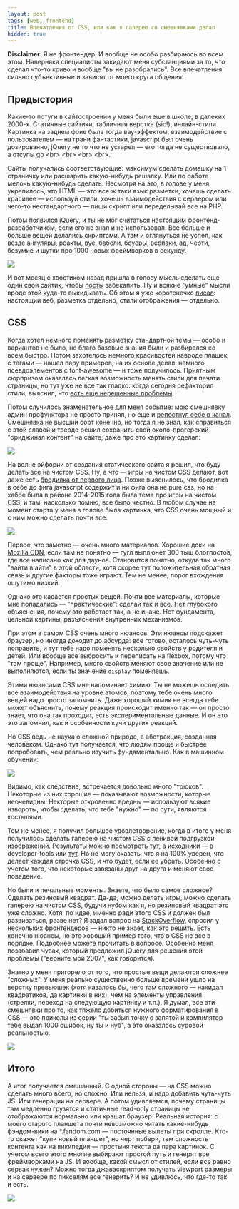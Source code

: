 ```yaml
---
layout: post
tags: [web, frontend]
title: Впечатления от CSS, или как я галерею со смешнявками делал
hidden: true
---
```

**Disclaimer**: Я не фронтендер. И вообще не особо разбираюсь во всем этом. Наверняка специалисты закидают меня субстанциями за то, что сделал что-то криво и вообще "вы не разобрались". Все впечатления сильно субъективные и зависят от моего круга общения.

## Предыстория

Какие-то потуги в сайтостроении у меня были еще в школе, в далеких 2000-х. Статичные сайтики, табличная верстка (sic!), инлайн-стили. Картинка на заднем фоне была тогда вау-эффектом, взаимодействие с пользователем — на грани фантастики, javascript был очень дозированно, jQuery не то что не устарел — его тогда не существовало, а отсупы go \<br\> \<br\> \<br\> \<br\>.

Сайты получались соответствующие: максимум сделать домашку на 1 страничку или расшарить какую-нибудь решалку. Или по работе мелочь какую-нибудь сделать. Несмотря на это, в голове у меня укрепилось, что HTML — это все ж таки язык разметки, хочешь сделать красивее — используй стили, хочешь взаимодействия с сервером или чего-то нестандартного — пиши скрипт или переделывай все на PHP.

Потом появился jQuery, и ты не мог считаться настоящим фронтенд-разработчиком, если его не знал и не использовал. Все больше и больше вещей делались скриптами. А там и оглянуться не успел, как везде ангуляры, реакты, вуе, бабели, боуеры, вебпаки, ад, черти, безумие и шутки про 1000 новых фреймворков в секунду.

![](/assets/images/modern-frontend.png)

И вот месяц с хвостиком назад пришла в голову мысль сделать еще один свой сайтик, чтобы [посты](/mini_posts/) забекапить. Ну и всякие "умные" мысли вроде этой куда-то выкидывать. Об этом я уже коротенечко [писал](/2020/04/06/github-pages.html): настоящий веб, разметка отдельно, стили отображения — отдельно.

## CSS

Когда хотел немного поменять разметку стандартной темы ­— особо и вариантов не было, но благо базовые знания были и разбирался со всем быстро. Потом захотелось немного красивостей навроде плашек с тегами ­­— нашел пару примеров, на их основе делал: немного псевдоэлементов c font-awesome — и тоже получилось. Приятным сюрпризом оказалась легкая возможность менять стили для печати страницы, но тут уже не все так гладко: когда сегодня рефакторил стили, выяснил, что [есть еще нерешенные проблемы](https://github.com/w3c/csswg-drafts/issues/2084).

Потом случилось знаменательное для меня событие: мою смешнявку админ профунктора не просто принял, но еще и [репостнул себе в канал](https://t.me/oleg_log/3094). Смешнявка не высший сорт конечно, но тогда я не знал, как справиться с этой славой и твердо решил сохранить свой около-прогерский "ориджинал контент" на сайте, даже про это картинку сделал:

![](/assets/gags/2020-04-25-meme_folder.png)

На волне эйфории от создания статического сайта я решил, что буду делать все на чистом CSS. Ну, а что — игры на чистом CSS делают, вот даже есть [бродилка от первого лица](https://keithclark.co.uk/labs/css-fps/). Позже выяснилось, что бродилка в себе до фига javascript содержит и ни фига она не pure css, но на хабре была в районе 2014-2015 года была тема про игры на чистом CSS, и там, насколько помню, все было честно. В любом случае на момент старта у меня в голове была картинка, что CSS очень мощный и с ним можно сделать почти все:

![](https://www.commitstrip.com/wp-content/uploads/2019/03/Strip-Lenvole-du-CSS-650-finalenglish.jpg)

Первое, что заметно — очень много материалов. Хорошие доки на [Mozilla CDN](https://developer.mozilla.org/en-US/docs/Web/CSS), если там не понятно — гугл выплюнет 300 тыщ блогпостов, где все написано как для даунов. Становится понятно, откуда так много "вайти в айти" в этой области, хотя скорее тут положительная обратная связь и другие факторы тоже играют. Тем не менее, порог вхождения ощутимо низкий.

Однако это касается простых вещей. Почти все материалы, которые мне попадались — "практические": сделай так и все. Нет глубокого объяснения, почему это работает так, а не иначе. Нет фундамента, цельной картины, разъяснения внутренних механизмов.

При этом в самом CSS очень много нюансов. Эти нюансы подскажет браузер, но иногда доходит до абсурда: все готово, осталось чуть-чуть поправить, и тут тебе надо поменять несколько свойств у родителя и детей. Или вообще все выбросить и переписать на flexbox, потому что "там проще". Например, много свойств меняют свое значение или не выполняются, если ты значение `display` поменяешь.

Этими нюансами CSS мне напоминает химию. Ты не можешь оследить все взаимодействия на уровне атомов, поэтому тебе очень много вещей надо просто запомнить. Даже хороший химик не всегда тебе может объяснить, почему реакция происходит именно так — он просто знает, что она так проходит, есть экспериментальные данные. И он это это запомнил, как и особенности кучи других реакций.

Но CSS ведь не наука о сложной природе, а абстракция, созданная человеком. Однако тут получается, что людям проще и быстрее попробовать, чем реально изучить фундаментально. Как в машинном обучении:

![](/assets/images/randomly-change-stuff.jpg)

Видимо, как следствие, встречается довольно много "трюков". Некоторые из них хорошие — показывают возможности, которые неочевидны. Некторые откровенно вредны — используют всякие извороты, чтобы сделать, что тебе "нужно" — по сути, являются костылями.

Тем не менее, я получил большое удовлетворение, когда в итоге у меня получилось сделать галерею на чистом CSS с ленивой подгрузкой изображений. Результаты можно посмотреть [тут](/gags/), а исходники — в developer-tools или [тут](https://github.com/ov7a/ov7a.github.io/blob/master/_sass/_gallery.scss). Но не могу сказать, что я на 100% уверен, что делает каждая строчка CSS, и что будет, если ее убрать. Особенно с учетом того, что некоторые завязаны друг на друга и меняют свое поведение.

Но были и печальные моменты. Знаете, что было самое сложное? Сделать резиновый квадрат. Да-да, можно делать игры, можно сделать галерею на чистом CSS, будучи нубом как я, но резиновый квадрат это уже сложно. Хотя, по идее, именно ради этого CSS и должен был развиваться, разве нет? Я задал вопрос на [StackOverflow](https://stackoverflow.com/questions/61466852/make-a-square-element-with-lazy-images-inside), спросил у нескольких фронтендеров — никто не знает, как это решить. Есть конечно нюансы, но это хороший пример того, что в CSS не все в порядке. Подробнее можете прочитать в вопросе. Особенно меня позабавил чувак, который предложил jQuery для решения этой проблемы ("верните мой 2007", как говорится).

Знатно у меня пригорело от того, что простые вещи делаются сложнее "сложных". У меня реально существенно больше времени ушло на верстку превьюшек (хотя казалось бы, чего там сложного — накидал квадратиков, да картинки в них), чем на элементы управления (стрелки, переход на следующую картинку и т.п.). Я думал, все эти смешнявки про то, как тяжело добиться нужного форматирования в CSS — это приколы из серии "ты забыл точку с запятой и компилятор тебе выдал 1000 ошибок, ну ты и нуб", а это оказалось суровой реальностью.

![](/assets/images/css-is-awesome.png)

## Итого

А итог получается смешанный. С одной стороны — на CSS можно сделать много всего, но сложно. Или нельзя, и надо добавить чуть-чуть JS. Или генерации на сервере. А потом удивляемся, почему страницы там медленно грузятся и статичные read-only страницы не отображаются нормально или крашат браузер. Реальная история: с моего старого планшета почти невозможно читать какие-нибудь фэндом-вики на *.fandom.com — постоянные вылеты при скролле. Кто-то скажет "купи новый планшет", но черт побери, там сложность контента как на википедии — простыня текста да пара картинок. С учетом всего этого многие выбирают простой путь и генерят все фреймворками на JS. И вообще, какой смысл от стилей, если все равно сервак нужен? Можно тогда джаваскриптом получать viewport размеры и на сервере по пикселям все генерить? И не удивлюсь, что где-то так и есть.

![](/assets/images/js-in-frontend.jpg)

